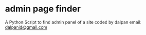 admin page finder
==================

A Python Script to find admin panel of a site </b>
coded by dalpan</b>
email: dalpanid@gmail.com
